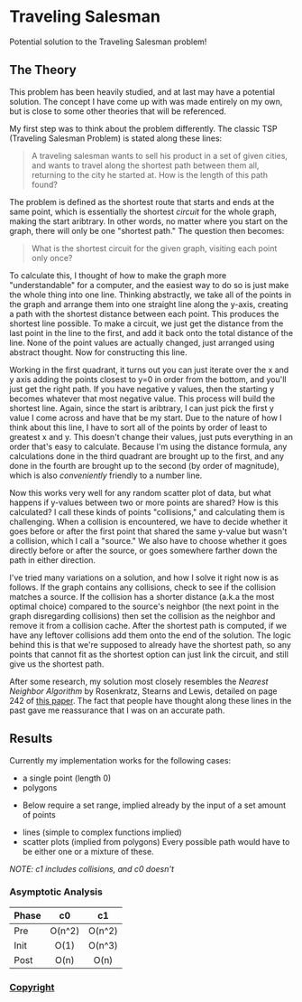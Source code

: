 # Traveling Salesman
Potential solution to the Traveling Salesman problem!

## The Theory

This problem has been heavily studied, and at last may have a potential solution.
The concept I have come up with was made entirely on my own, but is close to some other theories that will be referenced.

My first step was to think about the problem differently. The classic TSP (Traveling Salesman Problem) is stated along these lines:

> A traveling salesman wants to sell his product in a set of given cities, and wants to travel along the shortest path between them all, returning to the city he started at.
> How is the length of this path found?

The problem is defined as the shortest route that starts and ends at the same point, which is essentially the shortest _circuit_ for the whole graph, making the start aribtrary.
In other words, no matter where you start on the graph, there will only be one "shortest path."
The question then becomes:

> What is the shortest circuit for the given graph, visiting each point only once?

To calculate this, I thought of how to make the graph more "understandable" for a computer, and the easiest way to do so is just make the whole thing into one line.
Thinking abstractly, we take all of the points in the graph and arrange them into one straight line along the y-axis, creating a path with the shortest distance between each point.
This produces the shortest line possible. To make a circuit, we just get the distance from the last point in the line to the first, and add it back onto the total distance of the line.
None of the point values are actually changed, just arranged using abstract thought. Now for constructing this line.

Working in the first quadrant, it turns out you can just iterate over the x and y axis adding the points closest to y=0 in order from the bottom, and you'll just get the right path.
If you have negative y values, then the starting y becomes whatever that most negative value.
This process will build the shortest line.
Again, since the start is aribtrary, I can just pick the first y value I come across and have that be my start.
Due to the nature of how I think about this line, I have to sort all of the points by order of least to greatest x and y.
This doesn't change their values, just puts everything in an order that's easy to calculate.
Because I'm using the distance formula, any calculations done in the third quadrant are brought up to the first, and any done in the fourth are brought up to the second (by order of magnitude), which is also _conveniently_ friendly to a number line.

Now this works very well for any random scatter plot of data, but what happens if y-values between two or more points are shared?
How is this calculated? I call these kinds of points "collisions," and calculating them is challenging.
When a collision is encountered, we have to decide whether it goes before or after the first point that shared the same y-value but wasn't a collision, which I call a "source."
We also have to choose whether it goes directly before or after the source, or goes somewhere farther down the path in either direction.

I've tried many variations on a solution, and how I solve it right now is as follows.
If the graph contains any collisions, check to see if the collision matches a source.
If the collision has a shorter distance (a.k.a the most optimal choice) compared to the source's neighbor (the next point in the graph disregarding collisions) then set the collision as the neighbor and remove it from a collision cache.
After the shortest path is computed, if we have any leftover collisions add them onto the end of the solution.
The logic behind this is that we're supposed to already have the shortest path, so any points that cannot fit as the shortest option can just link the circuit, and still give us the shortest path.

After some research, my solution most closely resembles the _Nearest Neighbor Algorithm_ by Rosenkratz, Stearns and Lewis, detailed on page 242 of [this paper](https://www.sciencedirect.com/science/article/pii/037722179290138Y).
The fact that people have thought along these lines in the past gave me reassurance that I was on an accurate path.

## Results

Currently my implementation works for the following cases:
- a single point (length 0)
- polygons
* Below require a set range, implied already by the input of a set amount of points
- lines (simple to complex functions implied)
- scatter plots (implied from polygons)
Every possible path would have to be either one or a mixture of these.

*NOTE: c1 includes collisions, and c0 doesn't*

### Asymptotic Analysis
| Phase | c0 | c1 |
--- | :---: | :---:
Pre | O(n^2) | O(n^2)
Init | O(1) | O(n^3)
Post | O(n) | O(n)

### [Copyright](https://www.infoworld.com/article/2615869/open-source-software/github-needs-to-take-open-source-seriously.html)
